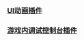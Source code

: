 ###  [UI动画插件](https://github.com/ceceppa/anima)
###  [游戏内调试控制台插件](https://github.com/Ark2000/PankuConsole)
###  []()
###  []()
###  []()
###  []()
###  []()
###  []()
###  []()
###  []()
